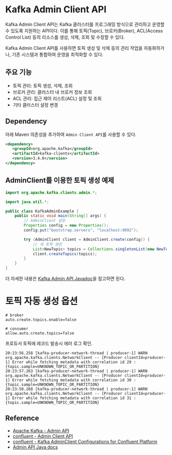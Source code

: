 # Kafka Admin Client API

Kafka Admin Client API는 Kafka 클러스터를 프로그래밍 방식으로 관리하고 운영할 수 있도록 지원하는 API이다. 
이를 통해 토픽(Topic), 브로커(Broker), ACL(Access Control List) 등의 리소스를 생성, 삭제, 조회 및 수정할 수 있다.

Kafka Admin Client API를 사용하면 토픽 생성 및 삭제 등의 관리 작업을 자동화하거나, 기존 시스템과 통합하여 운영을 최적화할 수 있다.

## 주요 기능

- 토픽 관리: 토픽 생성, 삭제, 조회
- 브로커 관리: 클러스터 내 브로커 정보 조회
- ACL 관리: 접근 제어 리스트(ACL) 설정 및 조회
- 기타 클러스터 설정 변경

## Dependency

아래 Maven 의존성을 추가하여 `Admin Client API`를 사용할 수 있다.

```xml
<dependency>
   <groupId>org.apache.kafka</groupId>
   <artifactId>kafka-clients</artifactId>
   <version>3.4.0</version>
</dependency>
```

## AdminClient를 이용한 토픽 생성 예제

```java
import org.apache.kafka.clients.admin.*;

import java.util.*;

public class KafkaAdminExample {
    public static void main(String[] args) {
        // AdminClient 설정
        Properties config = new Properties();
        config.put("bootstrap.servers", "localhost:9092");

        try (AdminClient client = AdminClient.create(config)) {
            // 새 토픽 생성
            List<NewTopic> topics = Collections.singletonList(new NewTopic("my-topic", 3, (short) 3));
            client.createTopics(topics);
        }
    }
}
```

더 자세한 내용은 [Kafka Admin API Javadoc](https://kafka.apache.org/documentation/#adminapi)을 참고하면 된다.

# 토픽 자동 생성 옵션

``` properties
# broker
auto.create.topics.enable=false

# consumer
allow.auto.create.topics=false
```

프로듀서 토픽에 레코드 발송시 에러 로그 확인.

```text
20:23:56.258 [kafka-producer-network-thread | producer-1] WARN org.apache.kafka.clients.NetworkClient -- [Producer clientId=producer-1] Error while fetching metadata with correlation id 29 : {topic.sample=UNKNOWN_TOPIC_OR_PARTITION}
20:23:57.263 [kafka-producer-network-thread | producer-1] WARN org.apache.kafka.clients.NetworkClient -- [Producer clientId=producer-1] Error while fetching metadata with correlation id 30 : {topic.sample=UNKNOWN_TOPIC_OR_PARTITION}
20:23:58.268 [kafka-producer-network-thread | producer-1] WARN org.apache.kafka.clients.NetworkClient -- [Producer clientId=producer-1] Error while fetching metadata with correlation id 31 : {topic.sample=UNKNOWN_TOPIC_OR_PARTITION}
```

## Reference

- [Apache Kafka - Admin API](https://kafka.apache.org/documentation/#adminapi)
- [confluent - Admin Client API](https://docs.confluent.io/kafka/kafka-apis.html#admin-api)
- [confluent - Kafka AdminClient Configurations for Confluent Platform](https://docs.confluent.io/platform/current/installation/configuration/admin-configs.html)
- [Admin API Java docs](https://kafka.apache.org/40/javadoc/org/apache/kafka/clients/admin/package-summary.html)
